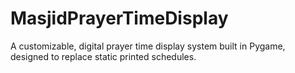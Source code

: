 # MasjidPrayerTimeDisplay
A customizable, digital prayer time display system built in Pygame, designed to replace static printed schedules.
